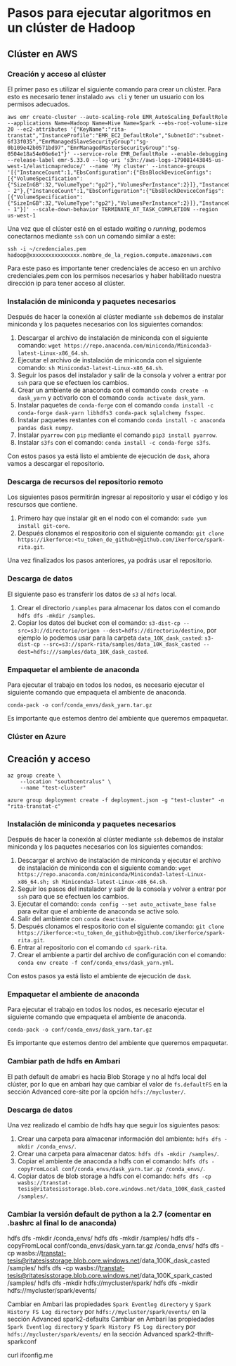 # Pasos para ejecutar algoritmos en un clúster de Hadoop

## Clúster en AWS

### Creación y acceso al clúster 

El primer paso es utilizar el siguiente comando para crear un clúster. Para esto es necesario tener instalado `aws cli` y tener un usuario con los permisos adecuados.

```
aws emr create-cluster --auto-scaling-role EMR_AutoScaling_DefaultRole --applications Name=Hadoop Name=Hive Name=Spark --ebs-root-volume-size 20 --ec2-attributes '{"KeyName":"rita-transtat","InstanceProfile":"EMR_EC2_DefaultRole","SubnetId":"subnet-6f33f035","EmrManagedSlaveSecurityGroup":"sg-0b109e42b0571bd97","EmrManagedMasterSecurityGroup":"sg-0504e18a54e06e6e1"}' --service-role EMR_DefaultRole --enable-debugging --release-label emr-5.33.0 --log-uri 's3n://aws-logs-179081443845-us-west-1/elasticmapreduce/' --name 'My cluster' --instance-groups '[{"InstanceCount":1,"EbsConfiguration":{"EbsBlockDeviceConfigs":[{"VolumeSpecification":{"SizeInGB":32,"VolumeType":"gp2"},"VolumesPerInstance":2}]},"InstanceGroupType":"CORE","InstanceType":"m5.xlarge","Name":"Core - 2"},{"InstanceCount":1,"EbsConfiguration":{"EbsBlockDeviceConfigs":[{"VolumeSpecification":{"SizeInGB":32,"VolumeType":"gp2"},"VolumesPerInstance":2}]},"InstanceGroupType":"MASTER","InstanceType":"m5.xlarge","Name":"Master - 1"}]' --scale-down-behavior TERMINATE_AT_TASK_COMPLETION --region us-west-1
```


Una vez que el clúster esté en el estado _waiting_ o _running_, podemos conectarnos mediante `ssh` con un comando similar a este:

```
ssh -i ~/credenciales.pem hadoop@xxxxxxxxxxxxxxxx.nombre_de_la_region.compute.amazonaws.com
```

Para este paso es importante tener credenciales de acceso en un archivo credenciales.pem con los permisos necesarios y haber habilitado nuestra dirección ip para tener acceso al clúster.


### Instalación de miniconda y paquetes necesarios

Después de hacer la conexión al clúster mediante `ssh` debemos de instalar miniconda y los paquetes necesarios con los siguientes comandos:

1. Descargar el archivo de instalación de miniconda con el siguiente comando: `wget https://repo.anaconda.com/miniconda/Miniconda3-latest-Linux-x86_64.sh`.
2. Ejecutar el archivo de instalación de miniconda con el siguiente comando: `sh Miniconda3-latest-Linux-x86_64.sh`.
3. Seguir los pasos del instalador y salir de la consola y volver a entrar por `ssh` para que se efectuen los cambios.
4. Crear un ambiente de anaconda con el comando `conda create -n dask_yarn` y activarlo con el comando `conda activate dask_yarn`.
5. Instalar paquetes de `conda-forge` con el comando `conda install -c conda-forge dask-yarn libhdfs3 conda-pack sqlalchemy fsspec`.
6. Instalar paquetes restantes con el comando `conda install -c anaconda pandas dask numpy`.
7. Instalar `pyarrow` con `pip` mediante el comando `pip3 install pyarrow`.
8. Instalar `s3fs` con el comando: `conda install -c conda-forge s3fs`.

Con estos pasos ya está listo el ambiente de ejecución de `dask`, ahora vamos a descargar el repositorio.

### Descarga de recursos del repositorio remoto

Los siguientes pasos permitirán ingresar al repositorio y usar el código y los rescursos que contiene.

1. Primero hay que instalar git en el nodo con el comando: `sudo yum install git-core`.
2. Después clonamos el respositorio con el siguiente comando: `git clone https://ikerforce:<tu_token_de_github>@github.com/ikerforce/spark-rita.git`.

Una vez finalizados los pasos anteriores, ya podrás usar el repositorio.

### Descarga de datos

El siguiente paso es transferir los datos de `s3` al `hdfs` local.

1. Crear el directorio `/samples` para almacenar los datos con el comando `hdfs dfs -mkdir /samples`.
2. Copiar los datos del bucket con el comando: `s3-dist-cp --src=s3://directorio/origen --dest=hdfs://directorio/destino`, por ejemplo lo podemos usar para la carpeta `data_10K_dask_casted`: `s3-dist-cp --src=s3://spark-rita/samples/data_10K_dask_casted --dest=hdfs:///samples/data_10K_dask_casted`.

### Empaquetar el ambiente de anaconda

Para ejecutar el trabajo en todos los nodos, es necesario ejecutar el siguiente comando que empaqueta el ambiente de anaconda.

```
conda-pack -o conf/conda_envs/dask_yarn.tar.gz
```

Es importante que estemos dentro del ambiente que queremos empaquetar.


### Clúster en Azure

## Creación y acceso

```
az group create \
    --location "southcentralus" \
    --name "test-cluster"

azure group deployment create -f deployment.json -g "test-cluster" -n "rita-transtat-c"
```


### Instalación de miniconda y paquetes necesarios

Después de hacer la conexión al clúster mediante `ssh` debemos de instalar miniconda y los paquetes necesarios con los siguientes comandos:

1. Descargar el archivo de instalación de miniconda y ejecutar el archivo de instalación de miniconda con el siguiente comando: `wget https://repo.anaconda.com/miniconda/Miniconda3-latest-Linux-x86_64.sh; sh Miniconda3-latest-Linux-x86_64.sh`.
2. Seguir los pasos del instalador y salir de la consola y volver a entrar por `ssh` para que se efectuen los cambios.
3. Ejecutar el comando: `conda config --set auto_activate_base false` para evitar que el ambiente de anaconda se active solo.
4. Salir del ambiente con `conda deactivate`.
5. Después clonamos el respositorio con el siguiente comando: `git clone https://ikerforce:<tu_token_de_github>@github.com/ikerforce/spark-rita.git`.
6. Entrar al repositorio con el comando `cd spark-rita`.
6. Crear el ambiente a partir del archivo de configuración con el comando: `conda env create -f conf/conda_envs/dask_yarn.yml`.

Con estos pasos ya está listo el ambiente de ejecución de `dask`.

### Empaquetar el ambiente de anaconda

Para ejecutar el trabajo en todos los nodos, es necesario ejecutar el siguiente comando que empaqueta el ambiente de anaconda.

```
conda-pack -o conf/conda_envs/dask_yarn.tar.gz
```

Es importante que estemos dentro del ambiente que queremos empaquetar.


### Cambiar path de hdfs en Ambari

El path default de amabri es hacia Blob Storage y no al hdfs local del clúster, por lo que en ambari hay que cambiar el valor de `fs.defaultFS` en la sección Advanced core-site por la opción `hdfs://mycluster/`.

### Descarga de datos

Una vez realizado el cambio de hdfs hay que seguir los siguientes pasos:

1. Crear una carpeta para almacenar información del ambiente: `hdfs dfs -mkdir /conda_envs/`.
2. Crear una carpeta para almacenar datos: `hdfs dfs -mkdir /samples/`.
3. Copiar el ambiente de anaconda a hdfs con el comando: `hdfs dfs -copyFromLocal conf/conda_envs/dask_yarn.tar.gz /conda_envs/`.
4. Copiar datos de blob storage a hdfs con el comando: `hdfs dfs -cp wasbs://transtat-tesis@ritatesisstorage.blob.core.windows.net/data_100K_dask_casted /samples/`.

### Cambiar la versión default de python a la 2.7 (comentar en .bashrc al final lo de anaconda)


hdfs dfs -mkdir /conda_envs/
hdfs dfs -mkdir /samples/
hdfs dfs -copyFromLocal conf/conda_envs/dask_yarn.tar.gz /conda_envs/
hdfs dfs -cp wasbs://transtat-tesis@ritatesisstorage.blob.core.windows.net/data_100K_dask_casted /samples/
hdfs dfs -cp wasbs://transtat-tesis@ritatesisstorage.blob.core.windows.net/data_100K_spark_casted /samples/
hdfs dfs -mkdir hdfs://mycluster/spark/
hdfs dfs -mkdir hdfs://mycluster/spark/events/

Cambiar en Ambari las propiedades `Spark Eventlog directory` y `Spark History FS Log directory` por `hdfs://mycluster/spark/events/` en la sección Advanced spark2-defaults
Cambiar en Ambari las propiedades `Spark Eventlog directory` y `Spark History FS Log directory` por `hdfs://mycluster/spark/events/` en la sección Advanced spark2-thrift-sparkconf

curl ifconfig.me